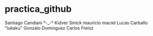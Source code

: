 # practica_github
Santiago Candiani
°-_-° Kidver Smick
mauricio maciel
Lucas Carballo "lukaku"
Gonzalo Dominguez
Carlos Freisz